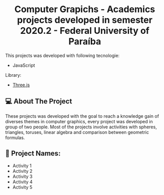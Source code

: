 <h1 align="center"> Computer Grapichs - Academics projects developed in semester 2020.2 - Federal University of Paraíba </h1>

<p>This projects was developed with following tecnologie: </p>
<ul>
  <li>JavaScript</li>
</ul>

<p>Library: </p>
<ul>
  <li><a href="https://threejs.org/">Three.js</a></li>
</ul>

<h2>💻 About The Project</h2>
<p>These projects was developed with the goal to reach a knowledge gain of diverses themes in computer graphics, every project was developed in group of two people. Most of the projects involve activities with spheres, triangles, toruses, linear algebra and comparison between geometric formulas.</p>

<h2>📝 Project Names:</h2>
<ul>
  <li>
    Activity 1
  </li>
  <li>
    Activity 2
  </li>
  <li>
    Activity 3
  </li>
  <li>
    Activity 4
  </li>
  <li>
    Activity 5
  </li>
</ul>
